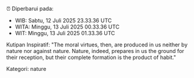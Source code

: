 ⏰ Diperbarui pada:
- WIB: Sabtu, 12 Juli 2025 23.33.36 UTC
- WITA: Minggu, 13 Juli 2025 00.33.36 UTC
- WIT: Minggu, 13 Juli 2025 01.33.36 UTC

Kutipan Inspiratif:
"The moral virtues, then, are produced in us neither by nature nor against nature. Nature, indeed, prepares in us the ground for their reception, but their complete formation is the product of habit."


Kategori: nature

